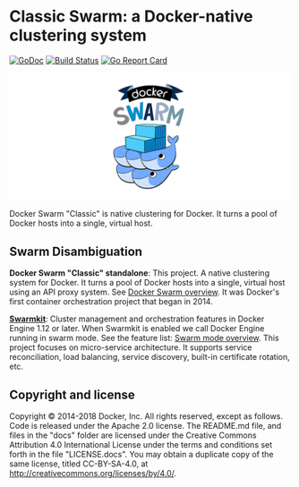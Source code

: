 # Classic Swarm: a Docker-native clustering system

[![GoDoc](https://godoc.org/github.com/docker/swarm?status.png)](https://godoc.org/github.com/docker/swarm)
[![Build Status](https://travis-ci.org/docker/swarm.svg?branch=master)](https://travis-ci.org/docker/swarm)
[![Go Report Card](https://goreportcard.com/badge/github.com/docker/swarm)](https://goreportcard.com/report/github.com/docker/swarm)

![Docker Swarm Logo](logo.png?raw=true "Docker Swarm Logo")

Docker Swarm "Classic" is native clustering for Docker. It turns a pool of Docker hosts
into a single, virtual host.

## Swarm Disambiguation

**Docker Swarm "Classic" standalone**: This project. A native clustering system for
Docker. It turns a pool of Docker hosts into a single, virtual host using an
API proxy system. See [Docker Swarm overview](https://docs.docker.com/swarm/overview/).
It was Docker's first container orchestration project that began in 2014.

**[Swarmkit](https://github.com/docker/swarmkit)**: Cluster
management and orchestration features in Docker Engine 1.12 or later. When Swarmkit
is enabled we call Docker Engine running in swarm mode. See the
feature list: [Swarm mode overview](https://docs.docker.com/engine/swarm/).
This project focuses on micro-service architecture. It supports service
reconciliation, load balancing, service discovery, built-in certificate rotation, etc.

## Copyright and license

Copyright © 2014-2018 Docker, Inc. All rights reserved, except as follows. Code
is released under the Apache 2.0 license. The README.md file, and files in the
"docs" folder are licensed under the Creative Commons Attribution 4.0
International License under the terms and conditions set forth in the file
"LICENSE.docs". You may obtain a duplicate copy of the same license, titled
CC-BY-SA-4.0, at http://creativecommons.org/licenses/by/4.0/.
